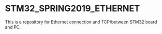 # STM32_SPRING2019_ETHERNET
This is a repository for Ethernet connection and TCP/between STM32 board and PC.
